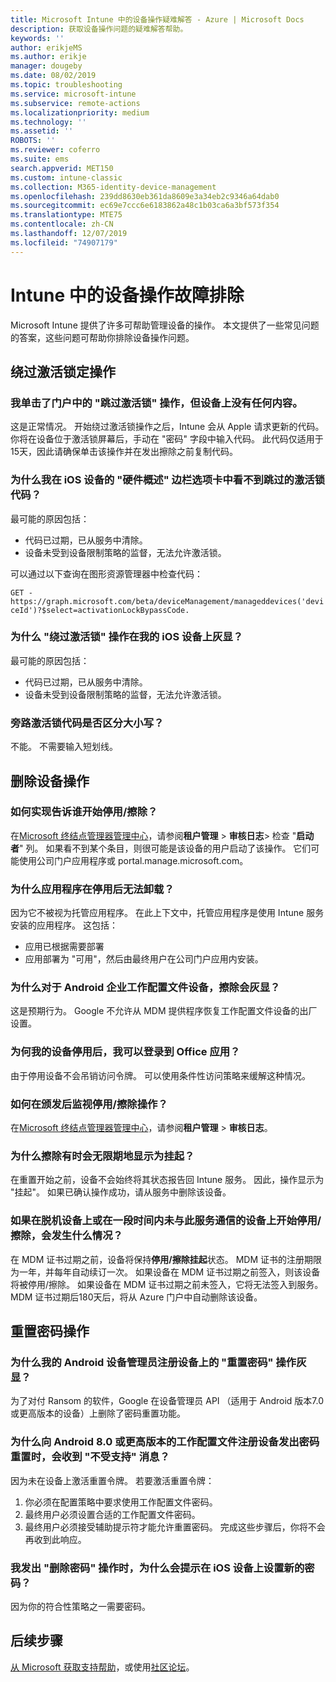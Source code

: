 ```yaml
---
title: Microsoft Intune 中的设备操作疑难解答 - Azure | Microsoft Docs
description: 获取设备操作问题的疑难解答帮助。
keywords: ''
author: erikjeMS
ms.author: erikje
manager: dougeby
ms.date: 08/02/2019
ms.topic: troubleshooting
ms.service: microsoft-intune
ms.subservice: remote-actions
ms.localizationpriority: medium
ms.technology: ''
ms.assetid: ''
ROBOTS: ''
ms.reviewer: coferro
ms.suite: ems
search.appverid: MET150
ms.custom: intune-classic
ms.collection: M365-identity-device-management
ms.openlocfilehash: 239dd8630eb361da8609e3a34eb2c9346a64dab0
ms.sourcegitcommit: ec69e7ccc6e6183862a48c1b03ca6a3bf573f354
ms.translationtype: MTE75
ms.contentlocale: zh-CN
ms.lasthandoff: 12/07/2019
ms.locfileid: "74907179"
---
```

# <a name="troubleshoot-device-actions-in-intune"></a>Intune 中的设备操作故障排除

Microsoft Intune 提供了许多可帮助管理设备的操作。 本文提供了一些常见问题的答案，这些问题可帮助你排除设备操作问题。

## <a name="bypass-activation-lock-action"></a>绕过激活锁定操作

### <a name="i-clicked-the-bypass-activation-lock-action-in-the-portal-but-nothing-happened-on-the-device"></a>我单击了门户中的 "跳过激活锁" 操作，但设备上没有任何内容。
这是正常情况。 开始绕过激活锁操作之后，Intune 会从 Apple 请求更新的代码。 你将在设备位于激活锁屏幕后，手动在 "密码" 字段中输入代码。 此代码仅适用于15天，因此请确保单击该操作并在发出擦除之前复制代码。

### <a name="why-dont-i-see-the-bypass-activation-lock-code-in-the-hardware-overview-blade-of-my-ios-device"></a>为什么我在 iOS 设备的 "硬件概述" 边栏选项卡中看不到跳过的激活锁代码？
最可能的原因包括：
- 代码已过期，已从服务中清除。
- 设备未受到设备限制策略的监督，无法允许激活锁。

可以通过以下查询在图形资源管理器中检查代码：

```GET - https://graph.microsoft.com/beta/deviceManagement/manageddevices('deviceId')?$select=activationLockBypassCode.```

### <a name="why-is-the-bypass-activation-lock-action-greyed-out-for-my-ios-device"></a>为什么 "绕过激活锁" 操作在我的 iOS 设备上灰显？
最可能的原因包括： 
- 代码已过期，已从服务中清除。
- 设备未受到设备限制策略的监督，无法允许激活锁。

### <a name="is-the-bypass-activation-lock-code-case-sensitive"></a>旁路激活锁代码是否区分大小写？
不能。 不需要输入短划线。

## <a name="remove-devices-action"></a>删除设备操作

### <a name="how-do-i-tell-who-started-a-retirewipe"></a>如何实现告诉谁开始停用/擦除？
在[Microsoft 终结点管理器管理中心](https://go.microsoft.com/fwlink/?linkid=2109431)，请参阅**租户管理** > **审核日志**> 检查 "**启动者**" 列。
如果看不到某个条目，则很可能是该设备的用户启动了该操作。 它们可能使用公司门户应用程序或 portal.manage.microsoft.com。

### <a name="why-wasnt-my-application-uninstalled-after-using-retire"></a>为什么应用程序在停用后无法卸载？
因为它不被视为托管应用程序。 在此上下文中，托管应用程序是使用 Intune 服务安装的应用程序。 这包括：
- 应用已根据需要部署
- 应用部署为 "可用"，然后由最终用户在公司门户应用内安装。

### <a name="why-is-wipe-grayed-out-for-android-enterprise-work-profile-devices"></a>为什么对于 Android 企业工作配置文件设备，擦除会灰显？
这是预期行为。 Google 不允许从 MDM 提供程序恢复工作配置文件设备的出厂设置。

### <a name="why-can-i-sign-back-into-my-office-apps-after-my-device-was-retired"></a>为何我的设备停用后，我可以登录到 Office 应用？
由于停用设备不会吊销访问令牌。 可以使用条件性访问策略来缓解这种情况。

### <a name="how-can-i-monitor-a-retirewipe-action-after-it-was-issued"></a>如何在颁发后监视停用/擦除操作？
在[Microsoft 终结点管理器管理中心](https://go.microsoft.com/fwlink/?linkid=2109431)，请参阅**租户管理** > **审核日志**。

### <a name="why-do-wipes-sometimes-show-as-pending-indefinitely"></a>为什么擦除有时会无限期地显示为挂起？
在重置开始之前，设备不会始终将其状态报告回 Intune 服务。 因此，操作显示为 "挂起"。 如果已确认操作成功，请从服务中删除该设备。

### <a name="what-happens-if-i-start-a-retirewipe-on-an-offline-device-or-a-device-that-hasnt-communicated-with-the-service-in-a-while"></a>如果在脱机设备上或在一段时间内未与此服务通信的设备上开始停用/擦除，会发生什么情况？
在 MDM 证书过期之前，设备将保持**停用/擦除挂起**状态。 MDM 证书的注册期限为一年，并每年自动续订一次。 如果设备在 MDM 证书过期之前签入，则该设备将被停用/擦除。 如果设备在 MDM 证书过期之前未签入，它将无法签入到服务。 MDM 证书过期后180天后，将从 Azure 门户中自动删除该设备。


## <a name="reset-passcode-action"></a>重置密码操作

### <a name="why-is-the-reset-passcode-action-greyed-out-on-my-android-device-admin-enrolled-device"></a>为什么我的 Android 设备管理员注册设备上的 "重置密码" 操作灰显？
为了对付 Ransom 的软件，Google 在设备管理员 API （适用于 Android 版本7.0 或更高版本的设备）上删除了密码重置功能。

### <a name="why-do-i-get-a-not-supported-message-when-i-issue-a-passcode-reset-to-my-android-80-or-later-work-profile-enrolled-device"></a>为什么向 Android 8.0 或更高版本的工作配置文件注册设备发出密码重置时，会收到 "不受支持" 消息？
因为未在设备上激活重置令牌。 若要激活重置令牌：
1. 你必须在配置策略中要求使用工作配置文件密码。
2. 最终用户必须设置合适的工作配置文件密码。
3. 最终用户必须接受辅助提示符才能允许重置密码。
完成这些步骤后，你将不会再收到此响应。

### <a name="why-am-i-prompted-to-set-a-new-passcode-on-my-ios-device-when-i-issue-the-remove-passcode-action"></a>我发出 "删除密码" 操作时，为什么会提示在 iOS 设备上设置新的密码？
因为你的符合性策略之一需要密码。

## <a name="next-steps"></a>后续步骤

[从 Microsoft 获取支持帮助](../fundamentals/get-support.md)，或使用[社区论坛](https://social.technet.microsoft.com/Forums/en-US/home?category=microsoftintune)。
